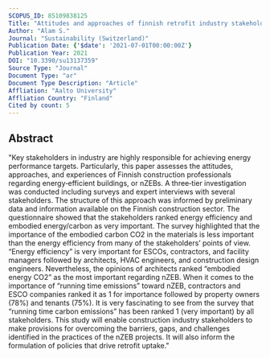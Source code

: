 ```yaml
---
SCOPUS_ID: 85109838125
Title: "Attitudes and approaches of finnish retrofit industry stakeholders toward achieving nearly zero‐energy buildings"
Author: "Alam S."
Journal: "Sustainability (Switzerland)"
Publication Date: {'$date': '2021-07-01T00:00:00Z'}
Publication Year: 2021
DOI: "10.3390/su13137359"
Source Type: "Journal"
Document Type: "ar"
Document Type Description: "Article"
Affliation: "Aalto University"
Affliation Country: "Finland"
Cited by count: 5
---
```


## Abstract
"Key stakeholders in industry are highly responsible for achieving energy performance targets. Particularly, this paper assesses the attitudes, approaches, and experiences of Finnish construction professionals regarding energy‐efficient buildings, or nZEBs. A three‐tier investigation was conducted including surveys and expert interviews with several stakeholders. The structure of this approach was informed by preliminary data and information available on the Finnish construction sector. The questionnaire showed that the stakeholders ranked energy efficiency and embodied energy/carbon as very important. The survey highlighted that the importance of the embodied carbon CO2 in the materials is less important than the energy efficiency from many of the stakeholders’ points of view. “Energy efficiency” is very important for ESCOs, contractors, and facility managers followed by architects, HVAC engineers, and construction design engineers. Nevertheless, the opinions of architects ranked “embodied energy CO2” as the most important regarding nZEB. When it comes to the importance of “running time emissions” toward nZEB, contractors and ESCO companies ranked it as 1 for importance followed by property owners (78%) and tenants (75%). It is very fascinating to see from the survey that “running time carbon emissions” has been ranked 1 (very important) by all stakeholders. This study will enable construction industry stakeholders to make provisions for overcoming the barriers, gaps, and challenges identified in the practices of the nZEB projects. It will also inform the formulation of policies that drive retrofit uptake."

